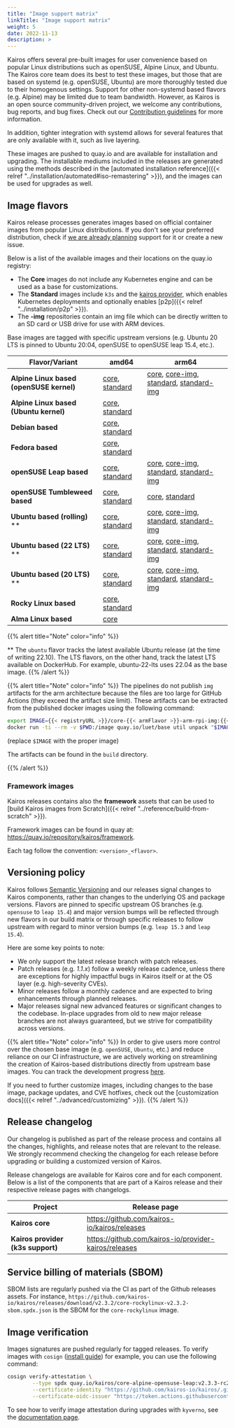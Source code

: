 ```yaml
---
title: "Image support matrix"
linkTitle: "Image support matrix"
weight: 5
date: 2022-11-13
description: >
---
```


Kairos offers several pre-built images for user convenience based on popular Linux distributions such as openSUSE, Alpine Linux, and Ubuntu. The Kairos core team does its best to test these images, but those that are based on systemd (e.g. openSUSE, Ubuntu) are more thoroughly tested due to their homogenous settings. Support for other non-systemd based flavors (e.g. Alpine) may be limited due to team bandwidth. However, as Kairos is an open source community-driven project, we welcome any contributions, bug reports, and bug fixes. Check out our [Contribution guidelines](https://github.com/kairos-io/kairos/contribute) for more information.

In addition, tighter integration with systemd allows for several features that are only available with it, such as live layering.

These images are pushed to quay.io and are available for installation and upgrading. The installable mediums included in the releases are generated using the methods described in the [automated installation reference]({{< relref "../installation/automated#iso-remastering" >}}), and the images can be used for upgrades as well.

## Image flavors

Kairos release processes generates images based on official container images from popular Linux distributions. If you don't see your preferred distribution, check if [we are already planning](https://github.com/kairos-io/kairos/issues?q=is%3Aopen+is%3Aissue+label%3Aarea%2Fflavor) support for it or create a new issue.

Below is a list of the available images and their locations on the quay.io registry:

- The **Core** images do not include any Kubernetes engine and can be used as a base for customizations.
- The **Standard** images include `k3s` and the [kairos provider](https://github.com/kairos-io/provider-kairos), which enables Kubernetes deployments and optionally enables [p2p]({{< relref "../installation/p2p" >}}).
- The **-img** repositories contain an img file which can be directly written to an SD card or USB drive for use with ARM devices.

Base images are tagged with specific upstream versions (e.g. Ubuntu 20 LTS is pinned to Ubuntu 20:04, openSUSE to openSUSE leap 15.4, etc.).

| **Flavor/Variant**                       | amd64                                                              | arm64                                                                                                                                                      |
|------------------------------------------|--------------------------------------------------------------------|------------------------------------------------------------------------------------------------------------------------------------------------------------|
| **Alpine Linux based (openSUSE kernel)** | [core][c-alpine-opensuse-leap], [standard][k-alpine-opensuse-leap] | [core][c-alpine-arm-rpi], [core-img][c-alpine-arm-rpi-img], [standard][k-alpine-arm-rpi], [standard-img][k-alpine-arm-rpi-img]                             |
| **Alpine Linux based (Ubuntu kernel)**   | [core][c-alpine-ubuntu], [standard][k-alpine-ubuntu]               |                                                                                                                                                            |
| **Debian based**                         | [core][c-debian], [standard][k-debian]                             |                                                                                                                                                            |
| **Fedora based**                         | [core][c-fedora], [standard][k-fedora]                             |                                                                                                                                                            |
| **openSUSE Leap based**                  | [core][c-opensuse-leap], [standard][k-opensuse-leap]               | [core][c-opensuse-leap-arm-rpi], [core-img][c-opensuse-leap-arm-rpi-img], [standard][k-opensuse-leap-arm-rpi], [standard-img][k-opensuse-leap-arm-rpi-img] |
| **openSUSE Tumbleweed based**            | [core][c-opensuse-tumbleweed], [standard][k-opensuse-tumbleweed]   | [core][c-opensuse-tumbleweed-arm-rpi], [standard][k-opensuse-tumbleweed-arm-rpi]                                                                           |
| **Ubuntu based (rolling)** **            | [core][c-ubuntu], [standard][k-ubuntu]                             | [core][c-ubuntu-arm-rpi], [core-img][c-ubuntu-arm-rpi-img], [standard][k-ubuntu-arm-rpi], [standard-img][k-ubuntu-arm-rpi-img]                             |
| **Ubuntu based (22 LTS)** **             | [core][c-ubuntu-22-lts], [standard][k-ubuntu-22-lts]               | [core][c-ubuntu-22-lts-arm-rpi], [core-img][c-ubuntu-22-lts-arm-rpi-img], [standard][k-ubuntu-22-lts-arm-rpi], [standard-img][k-ubuntu-22-lts-arm-rpi-img] |
| **Ubuntu based (20 LTS)** **             | [core][c-ubuntu-20-lts], [standard][k-ubuntu-20-lts]               | [core][c-ubuntu-20-lts-arm-rpi], [core-img][c-ubuntu-20-lts-arm-rpi-img], [standard][k-ubuntu-20-lts-arm-rpi], [standard-img][k-ubuntu-20-lts-arm-rpi-img] |
| **Rocky Linux based**                    | [core][c-rockylinux], [standard][k-rockylinux]                     |                                                                                                                                                            |
| **Alma Linux based**                     | [core][c-almalinux]                                                |                                                                                                                                                            |


[c-alpine-opensuse-leap]: https://quay.io/repository/kairos/core-alpine-opensuse-leap
[c-alpine-ubuntu]: https://quay.io/repository/kairos/core-alpine-ubuntu
[c-alpine-arm-rpi]: https://quay.io/repository/kairos/core-alpine-arm-rpi
[c-alpine-arm-rpi-img]: https://quay.io/repository/kairos/core-alpine-arm-rpi-img
[c-debian]: https://quay.io/repository/kairos/core-debian
[c-fedora]: https://quay.io/repository/kairos/core-fedora
[c-opensuse-leap]: https://quay.io/repository/kairos/core-opensuse-leap
[c-opensuse-leap-arm-rpi]: https://quay.io/repository/kairos/core-opensuse-leap-arm-rpi
[c-opensuse-leap-arm-rpi-img]: https://quay.io/repository/kairos/core-opensuse-leap-arm-rpi-img
[c-opensuse-tumbleweed]: https://quay.io/repository/kairos/core-opensuse-tumbleweed
[c-opensuse-tumbleweed-arm-rpi]: https://quay.io/repository/kairos/core-opensuse-tumbleweed-arm-rpi
[c-opensuse-tumbleweed-arm-rpi-img]: https://quay.io/repository/kairos/core-opensuse-tumbleweed-arm-rpi-img
[c-ubuntu]: https://quay.io/repository/kairos/core-ubuntu
[c-ubuntu-arm-rpi]: https://quay.io/repository/kairos/core-ubuntu-arm-rpi
[c-ubuntu-arm-rpi-img]: https://quay.io/repository/kairos/core-ubuntu-arm-rpi-img
[c-ubuntu-22-lts]: https://quay.io/repository/kairos/core-ubuntu-22-lts
[c-ubuntu-22-lts-arm-rpi]: ]https://quay.io/repository/kairos/core-ubuntu-22-lts-arm-rpi
[c-ubuntu-22-lts-arm-rpi-img]: https://quay.io/repository/kairos/core-ubuntu-22-lts-arm-rpi-img
[c-ubuntu-20-lts]: https://quay.io/repository/kairos/core-ubuntu-20-lts
[c-ubuntu-20-lts-arm-rpi]: https://quay.io/repository/kairos/core-ubuntu-20-lts-arm-rpi
[c-ubuntu-20-lts-arm-rpi-img]: https://quay.io/repository/kairos/core-ubuntu-20-lts-arm-rpi-img
[c-rockylinux]: https://quay.io/repository/kairos/core-rockylinux
[c-almalinux]: https://quay.io/repository/kairos/core-almalinux

[k-alpine-opensuse-leap]: https://quay.io/repository/kairos/kairos-alpine-opensuse-leap
[k-alpine-ubuntu]: https://quay.io/repository/kairos/kairos-alpine-ubuntu
[k-alpine-arm-rpi]: https://quay.io/repository/kairos/kairos-alpine-arm-rpi
[k-alpine-arm-rpi-img]: https://quay.io/repository/kairos/kairos-alpine-arm-rpi-img
[k-debian]: https://quay.io/repository/kairos/kairos-debian
[k-fedora]: https://quay.io/repository/kairos/kairos-fedora
[k-opensuse-leap]: https://quay.io/repository/kairos/kairos-opensuse-leap
[k-opensuse-leap-arm-rpi]: https://quay.io/repository/kairos/kairos-opensuse-leap-arm-rpi
[k-opensuse-leap-arm-rpi-img]: https://quay.io/repository/kairos/kairos-opensuse-leap-arm-rpi-img
[k-opensuse-tumbleweed]: https://quay.io/repository/kairos/kairos-opensuse-tumbleweed
[k-opensuse-tumbleweed-arm-rpi]: https://quay.io/repository/kairos/kairos-opensuse-tumbleweed-arm-rpi
[k-opensuse-tumbleweed-arm-rpi-img]: https://quay.io/repository/kairos/kairos-opensuse-tumbleweed-arm-rpi-img
[k-ubuntu]: https://quay.io/repository/kairos/kairos-ubuntu
[k-ubuntu-22-lts]: https://quay.io/repository/kairos/kairos-ubuntu-22-lts
[k-ubuntu-20-lts]: https://quay.io/repository/kairos/kairos-ubuntu-20-lts
[k-ubuntu-arm-rpi]: https://quay.io/repository/kairos/kairos-ubuntu-arm-rpi
[k-ubuntu-arm-rpi-img]: https://quay.io/repository/kairos/kairos-ubuntu-arm-rpi-img
[k-ubuntu-22-lts-arm-rpi]: https://quay.io/repository/kairos/kairos-ubuntu-22-lts-arm-rpi
[k-ubuntu-22-lts-arm-rpi-img]: https://quay.io/repository/kairos/kairos-ubuntu-22-lts-arm-rpi-img
[k-ubuntu-20-lts-arm-rpi]: https://quay.io/repository/kairos/kairos-ubuntu-20-lts-arm-rpi
[k-ubuntu-20-lts-arm-rpi-img]: https://quay.io/repository/kairos/kairos-ubuntu-20-lts-arm-rpi-img
[k-rockylinux]: https://quay.io/repository/kairos/kairos-rockylinux


{{% alert title="Note" color="info" %}}

** The `ubuntu` flavor tracks the latest available Ubuntu release (at the time of writing 22.10). The LTS flavors, on the other hand, track the latest LTS available on DockerHub. For example, ubuntu-22-lts uses 22.04 as the base image.
{{% /alert %}}

{{% alert title="Note" color="info" %}}
The pipelines do not publish `img` artifacts for the arm architecture because the files are too large for GitHub Actions (they exceed the artifact size limit). These artifacts can be extracted from the published docker images using the following command:

```bash
export IMAGE={{< registryURL >}}/core-{{< armFlavor >}}-arm-rpi-img:{{< kairosVersion >}}
docker run -ti --rm -v $PWD:/image quay.io/luet/base util unpack "$IMAGE" /image
```

(replace `$IMAGE` with the proper image)

The artifacts can be found in the `build` directory.

{{% /alert %}}

### Framework images

Kairos releases contains also the __framework__ assets that can be used to [build Kairos images from Scratch]({{< relref "../reference/build-from-scratch" >}}).

Framework images can be found in quay at: https://quay.io/repository/kairos/framework.

Each tag follow the convention: `<version>_<flavor>`.

## Versioning policy

Kairos follows [Semantic Versioning](https://semver.org/) and our releases signal changes to Kairos components, rather than changes to the underlying OS and package versions. Flavors are pinned to specific upstream OS branches (e.g. `opensuse` to `leap 15.4`) and major version bumps will be reflected through new flavors in our build matrix or through specific releases to follow upstream with regard to minor version bumps (e.g. `leap 15.3` and `leap 15.4`).

Here are some key points to note:
- We only support the latest release branch with patch releases.
- Patch releases (e.g. _1.1.x_) follow a weekly release cadence, unless there are exceptions for highly impactful bugs in Kairos itself or at the OS layer (e.g. high-severity CVEs).
- Minor releases follow a monthly cadence and are expected to bring enhancements through planned releases.
- Major releases signal new advanced features or significant changes to the codebase. In-place upgrades from old to new major release branches are not always guaranteed, but we strive for compatibility across versions.

{{% alert title="Note" color="info" %}}
In order to give users more control over the chosen base image (e.g. `openSUSE`, `Ubuntu`, etc.) and reduce reliance on our CI infrastructure, we are actively working on streamlining the creation of Kairos-based distributions directly from upstream base images. You can track the development progress [here](https://github.com/kairos-io/kairos/issues/116).

If you need to further customize images, including changes to the base image, package updates, and CVE hotfixes, check out the [customization docs]({{< relref "../advanced/customizing" >}}).
{{% /alert %}}


## Release changelog

Our changelog is published as part of the release process and contains all the changes, highlights, and release notes that are relevant to the release. We strongly recommend checking the changelog for each release before upgrading or building a customized version of Kairos.

Release changelogs are available for Kairos core and for each component. Below is a list of the components that are part of a Kairos release and their respective release pages with changelogs.

| **Project**                                  	| **Release page**                                       	|
|-----------------------------------------------------	|---------------------------------------------------------	|
| **Kairos core**                                  	|    https://github.com/kairos-io/kairos/releases      	|
| **Kairos provider (k3s support)**                 |    https://github.com/kairos-io/provider-kairos/releases |

## Service billing of materials (SBOM)

SBOM lists are regularly pushed via the CI as part of the Github releases assets. For instance, `https://github.com/kairos-io/kairos/releases/download/v2.3.2/core-rockylinux-v2.3.2-sbom.spdx.json` is the SBOM for the `core-rockylinux` image.

## Image verification

Images signatures are pushed regularly for tagged releases. To verify images with `cosign` ([install guide](https://docs.sigstore.dev/cosign/installation/)) for example, you can use the following command:

```bash
cosign verify-attestation \
        --type spdx quay.io/kairos/core-alpine-opensuse-leap:v2.3.3-rc2 \
        --certificate-identity "https://github.com/kairos-io/kairos/.github/workflows/release.yaml@refs/tags/v2.3.3-rc2" \
        --certificate-oidc-issuer "https://token.actions.githubusercontent.com"
```

To see how to verify image attestation during upgrades with `kyverno`, see the [documentation page](https://kairos.io/docs/upgrade/kubernetes/#verify-images-attestation-during-upgrades).